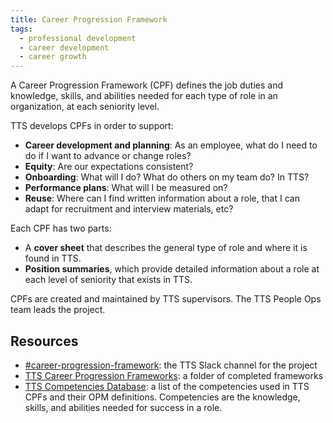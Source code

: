 ```yaml
---
title: Career Progression Framework
tags:
  - professional development
  - career development
  - career growth
---
```


A Career Progression Framework (CPF) defines the job duties and knowledge,
skills, and abilities needed for each type of role in an organization, at each
seniority level.

TTS develops CPFs in order to support:

- **Career development and planning**: As an employee, what do I need to do if I
  want to advance or change roles?
- **Equity**: Are our expectations consistent?
- **Onboarding**: What will I do? What do others on my team do? In TTS?
- **Performance plans**: What will I be measured on?
- **Reuse**: Where can I find written information about a role, that I can adapt
  for recruitment and interview materials, etc?

Each CPF has two parts:

- A **cover sheet** that describes the general type of role and where it is
  found in TTS.
- **Position summaries**, which provide detailed information about a role at
  each level of seniority that exists in TTS.

CPFs are created and maintained by TTS supervisors. The TTS People Ops team
leads the project.

## Resources

- [#career-progression-framework](https://gsa-tts.slack.com/archives/C01UY9QG96Y):
  the TTS Slack channel for the project
- [TTS Career Progression Frameworks](https://drive.google.com/drive/folders/12E7VbV7YhRfBp5fRdcjfpdVSLPPCyKHe):
  a folder of completed frameworks
- [TTS Competencies Database](https://docs.google.com/spreadsheets/d/1PUwEQmgl7B04Q4uFN-QtD2ZW5G9JzD7PO5pDIE2fyok/edit):
  a list of the competencies used in TTS CPFs and their OPM definitions.
  Competencies are the knowledge, skills, and abilities needed for success in a
  role.
